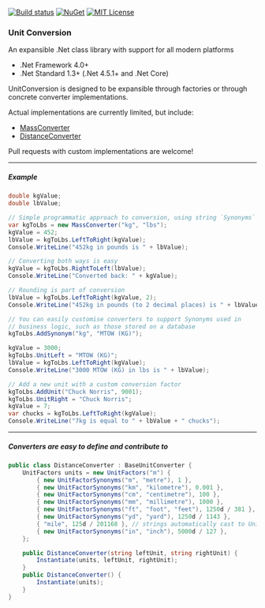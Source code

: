 ﻿[![Build status](https://ci.appveyor.com/api/projects/status/9oix5m8lgqybda72?svg=true)](https://ci.appveyor.com/project/Stratajet/unit-conversion)
[![NuGet](https://img.shields.io/nuget/v/UnitConversion.svg)](https://www.nuget.org/packages/UnitConversion)
[![MIT License](https://img.shields.io/github/license/Stratajet/UnitConversion.svg)](https://raw.githubusercontent.com/Stratajet/UnitConversion/master/LICENSE)

### Unit Conversion

An expansible .Net class library with support for all modern platforms
* .Net Framework 4.0+
* .Net Standard 1.3+ (.Net 4.5.1+ and .Net Core)

UnitConversion is designed to be expansible through factories or through concrete converter implementations.

Actual implementations are currently limited, but include:
* [MassConverter](https://github.com/Stratajet/UnitConversion/blob/master/UnitConversion/MassConverter.cs)
* [DistanceConverter](https://github.com/Stratajet/UnitConversion/blob/master/UnitConversion/DistanceConverter.cs)

Pull requests with custom implementations are welcome!

***
##### Example

```C#
double kgValue;
double lbValue;

// Simple programmatic approach to conversion, using string `Synonyms`
var kgToLbs = new MassConverter("kg", "lbs");
kgValue = 452;
lbValue = kgToLbs.LeftToRight(kgValue);
Console.WriteLine("452kg in pounds is " + lbValue);

// Converting both ways is easy
kgValue = kgToLbs.RightToLeft(lbValue);
Console.WriteLine("Converted back: " + kgValue);

// Rounding is part of conversion
lbValue = kgToLbs.LeftToRight(kgValue, 2);
Console.WriteLine("452kg in pounds (to 2 decimal places) is " + lbValue);

// You can easily customise converters to support Synonyms used in 
// business logic, such as those stored on a database
kgToLbs.AddSynonym("kg", "MTOW (KG)");

kgValue = 3000;
kgToLbs.UnitLeft = "MTOW (KG)";
lbValue = kgToLbs.LeftToRight(kgValue);
Console.WriteLine("3000 MTOW (KG) in lbs is " + lbValue);

// Add a new unit with a custom conversion factor
kgToLbs.AddUnit("Chuck Norris", 9001);
kgToLbs.UnitRight = "Chuck Norris";
kgValue = 7;
var chucks = kgToLbs.LeftToRight(kgValue);
Console.WriteLine("7kg is equal to " + lbValue + " chucks");
```

****
##### Converters are easy to define and contribute to
```C#
public class DistanceConverter : BaseUnitConverter {
    UnitFactors units = new UnitFactors("m") {
        { new UnitFactorSynonyms("m", "metre"), 1 },
        { new UnitFactorSynonyms("km", "kilometre"), 0.001 },
        { new UnitFactorSynonyms("cm", "centimetre"), 100 },
        { new UnitFactorSynonyms("mm", "millimetre"), 1000 },
        { new UnitFactorSynonyms("ft", "foot", "feet"), 1250d / 381 },
        { new UnitFactorSynonyms("yd", "yard"), 1250d / 1143 },
        { "mile", 125d / 201168 }, // strings automatically cast to UnitFactorSynonyms
        { new UnitFactorSynonyms("in", "inch"), 5000d / 127 },
    };

    public DistanceConverter(string leftUnit, string rightUnit) {
        Instantiate(units, leftUnit, rightUnit);
    }
    public DistanceConverter() {
        Instantiate(units);
    }
}
```
